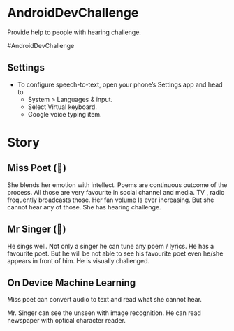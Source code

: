 # AndroidDevChallenge
Provide help to people with hearing challenge.

#AndroidDevChallenge

## Settings
* To configure speech-to-text, open your phone’s Settings app and head to 
    * System > Languages & input. 
    * Select Virtual keyboard. 
    * Google voice typing item.
    
# Story
## Miss Poet  (👩‍)
She blends her emotion with intellect. Poems are continuous outcome of the process. All those are very favourite in social channel and media. TV , radio frequently broadcasts those. Her fan volume
Is ever increasing. But she cannot hear any of those. She has hearing challenge.

## Mr Singer (👨‍)
He sings well. Not only a singer he can tune any poem / lyrics. He has a favourite poet. But he will be not able to see his favourite poet even he/she appears in front of him. He is visually challenged.


## On Device Machine Learning
Miss poet can convert audio to text and read what she cannot hear.

Mr. Singer can see the unseen with image recognition. He can read newspaper with optical character reader. 

